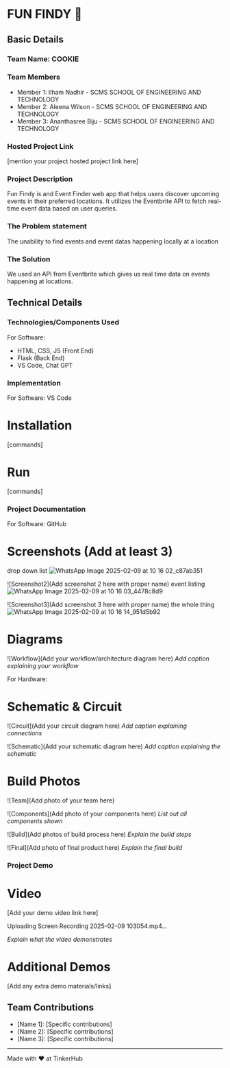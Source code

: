 # FUN FINDY 🎯


## Basic Details
### Team Name: COOKIE


### Team Members
- Member 1: Ilham Nadhir - SCMS SCHOOL OF ENGINEERING AND TECHNOLOGY 
- Member 2: Aleena Wilson -  SCMS SCHOOL OF ENGINEERING AND TECHNOLOGY 
- Member 3: Ananthasree Biju -  SCMS SCHOOL OF ENGINEERING AND TECHNOLOGY 

### Hosted Project Link
[mention your project hosted project link here]

### Project Description
Fun Findy is and Event Finder web app that helps users discover upcoming events in their preferred locations.
It utilizes the Eventbrite API to fetch real-time event data based on user queries.

### The Problem statement
The unability to find events and event datas happening locally at a location

### The Solution
We used an API from Eventbrite which gives us real time data on events happening at locations.

## Technical Details
### Technologies/Components Used
For Software:
- HTML, CSS, JS (Front End)
- Flask (Back End)
- VS Code, Chat GPT

### Implementation
For Software: VS Code
# Installation
[commands]

# Run
[commands]

### Project Documentation
For Software: GitHub

# Screenshots (Add at least 3)
drop down list
![WhatsApp Image 2025-02-09 at 10 16 02_c87ab351](https://github.com/user-attachments/assets/2481ad2e-52cb-4cdd-b606-d141c9262c3b)


![Screenshot2](Add screenshot 2 here with proper name)
event listing
![WhatsApp Image 2025-02-09 at 10 16 03_4478c8d9](https://github.com/user-attachments/assets/36e345fc-9d0d-4543-bcef-6a191105babf)


![Screenshot3](Add screenshot 3 here with proper name)
the whole thing
![WhatsApp Image 2025-02-09 at 10 16 14_951d5b92](https://github.com/user-attachments/assets/8918eb5d-679a-405d-882b-f97d81714a53)


# Diagrams
![Workflow](Add your workflow/architecture diagram here)
*Add caption explaining your workflow*

For Hardware:

# Schematic & Circuit
![Circuit](Add your circuit diagram here)
*Add caption explaining connections*

![Schematic](Add your schematic diagram here)
*Add caption explaining the schematic*

# Build Photos
![Team](Add photo of your team here)


![Components](Add photo of your components here)
*List out all components shown*

![Build](Add photos of build process here)
*Explain the build steps*

![Final](Add photo of final product here)
*Explain the final build*

### Project Demo
# Video
[Add your demo video link here]

Uploading Screen Recording 2025-02-09 103054.mp4…



*Explain what the video demonstrates*

# Additional Demos
[Add any extra demo materials/links]

## Team Contributions
- [Name 1]: [Specific contributions]
- [Name 2]: [Specific contributions]
- [Name 3]: [Specific contributions]

---
Made with ❤️ at TinkerHub
